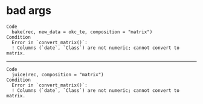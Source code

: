 # bad args

    Code
      bake(rec, new_data = okc_te, composition = "matrix")
    Condition
      Error in `convert_matrix()`:
      ! Columns (`date`, `Class`) are not numeric; cannot convert to matrix.

---

    Code
      juice(rec, composition = "matrix")
    Condition
      Error in `convert_matrix()`:
      ! Columns (`date`, `Class`) are not numeric; cannot convert to matrix.

